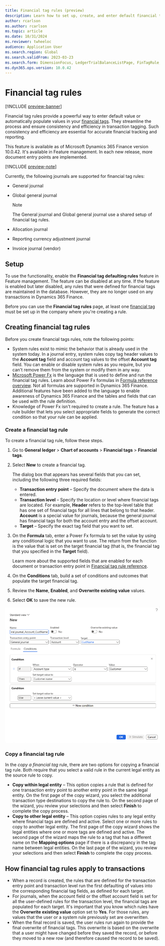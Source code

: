 ```yaml
---
title: Financial tag rules (preview)
description: Learn how to set up, create, and enter default financial tags on transactions.
author: rcarlson
ms.author: rcarlson
ms.topic: article
ms.date: 10/31/2024
ms.reviewer: twheeloc
audience: Application User
ms.search.region: Global
ms.search.validFrom: 2023-03-23
ms.search.form: DimensionFocus, LedgerTrialBalanceListPage, FinTagRule, FinancialTags
ms.dyn365.ops.version: 10.0.42
---
```


# Financial tag rules

[!INCLUDE [preview-banner](~/../shared-content/shared/preview-includes/preview-banner.md)]


Financial tag rules provide a powerful way to enter default value or automatically populate values in your [financial tags](financial-tag.md). They streamline the process and ensure consistency and efficiency in transaction tagging. Such consistency and efficiency are essential for accurate financial tracking and reporting.

This feature is available as of Microsoft Dynamics 365 Finance version 10.0.42. It's available in Feature management. In each new release, more document entry points are implemented.

[!INCLUDE [preview-note](~/../shared-content/shared/preview-includes/preview-note-d365.md)]

Currently, the following journals are supported for financial tag rules:

- General journal
- Global general journal

    > [!NOTE]
    > The General journal and Global general journal use a shared setup of financial tag rules.

- Allocation journal
- Reporting currency adjustment journal
- Invoice journal (vendor)

## Setup

To use the functionality, enable the **Financial tag defaulting rules** feature in Feature management. The feature can be disabled at any time. If the feature is enabled but later disabled, any rules that were defined for financial tags are maintained in the database. However, they are no longer used on any transactions in Dynamics 365 Finance.

Before you can use the **Financial tag rules** page, at least one [financial tag](financial-tag.md) must be set up in the company where you're creating a rule.

## Creating financial tag rules

Before you create financial tags rules, note the following points:

- System rules exist to mimic the behavior that is already used in the system today. In a journal entry, system rules copy tag header values to the **Account tag** field and account tag values to the offset **Account tag** field. You can enable or disable system rules as you require, but you can't remove them from the system or modify them in any way.
- [Microsoft Power Fx](/power-platform/power-fx/overview) is the language that is used to define and run the financial tag rules. Learn about Power Fx formulas in [Formula reference overview](/power-platform/power-fx/formula-reference-overview). Not all formulas are supported in Dynamics 365 Finance. Additional features have been added to the language to enable awareness of Dynamics 365 Finance and the tables and fields that can be used with the rule definition.
- Knowledge of Power Fx isn't required to create a rule. The feature has a rule builder that lets you select appropriate fields to generate the correct condition so that your rule can be applied.

### Create a financial tag rule

To create a financial tag rule, follow these steps.

1. Go to **General ledger** \> **Chart of accounts** \> **Financial tags** \> **Financial tags**.
1. Select **New** to create a financial tag.

   The dialog box that appears has several fields that you can set, including the following three required fields:

    - **Transaction entry point** – Specify the document where the data is entered.
    - **Transaction level** – Specify the location or level where financial tags are located. For example, **Header** refers to the top-level table that has one set of financial tags for all lines that belong to that header. **Account** is a special value for journals, because the general journal has financial tags for both the account entry and the offset account.
    - **Target** – Specify the exact tag field that you want to set.

1. On the **Formula** tab, enter a Power Fx formula to set the value by using any conditional logic that you want to use. The return from the function is the value that is set on the target financial tag (that is, the financial tag that you specified in the **Target** field).

    Learn more about the supported fields that are enabled for each document or transaction entry point in [Financial tag rule reference](financial-tag-rule-reference.md). 

1. On the **Conditions** tab, build a set of conditions and outcomes that populate the target financial tag.
1. Review the **Name**, **Enabled**, and **Overwrite existing value** values.
1. Select **OK** to save the new rule.

[![Screenshot that shows the definition of a new financial tag rule in the New dialog box.](./media/NewRule.png)](./media/NewRule.png)

### Copy a financial tag rule

In the *copy a financial tag* rule, there are two options for copying a financial tag rule. Both require that you select a valid rule in the current legal entity as the source rule to copy.

- **Copy within legal entity** – This option copies a rule that is defined for one transaction entry point to another entry point in the same legal entity. On the first page of the copy wizard, you select the additional transaction type destinations to copy the rule to. On the second page of the wizard, you review your selections and then select **Finish** to complete the copy process.
- **Copy to other legal entity** – This option copies rules to any legal entity where financial tags are defined and active. Select one or more rules to copy to another legal entity. The first page of the copy wizard shows the legal entities where one or more tags are defined and active. The second page of the wizard maps the rule to a tag that has a different name on the **Mapping options** page if there is a discrepancy in the tag name between legal entities. On the last page of the  wizard, you review your selections and then select **Finish** to complete the copy process.

## How financial tag rules apply to transactions

- When a record is created, the rules that are defined for the transaction entry point and transaction level run the first defaulting of values into the corresponding financial tag fields, as defined for each target.
- For journals, when the account field or the offset account field is set for all the user-defined rules for the transaction level, the financial tags are populated for each target. It's important that you know which rules have the **Overwrite existing value** option set to **Yes**. For those rules, any values that the user or a system rule previously set are overwritten.
- When the final record is saved, the user rules run again to provide the final overwrite of financial tags. This overwrite is based on the overwrite that a user might have changed before they saved the record, or before they moved to a new row (and therefore caused the record to be saved).
